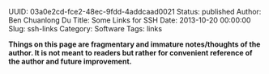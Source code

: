 UUID: 03a0e2cd-fce2-48ec-9fdd-4addcaad0021
Status: published
Author: Ben Chuanlong Du
Title: Some Links for SSH
Date: 2013-10-20 00:00:00
Slug: ssh-links
Category: Software
Tags: links

**Things on this page are fragmentary and immature notes/thoughts of the author. It is not meant to readers but rather for convenient reference of the author and future improvement.**
 

